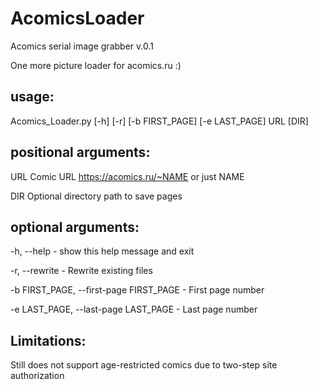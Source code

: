 # AcomicsLoader

Acomics serial image grabber v.0.1

One more picture loader for acomics.ru :)

## usage: 

Acomics_Loader.py [-h] [-r] [-b FIRST_PAGE] [-e LAST_PAGE] URL [DIR]


## positional arguments:
  URL                   Comic URL https://acomics.ru/~NAME or just NAME

  DIR                   Optional directory path to save pages

## optional arguments:
  -h, --help            - show this help message and exit

  -r, --rewrite         - Rewrite existing files

  -b FIRST_PAGE, --first-page FIRST_PAGE - First page number

  -e LAST_PAGE,  --last-page LAST_PAGE   - Last page number

## Limitations: 
Still does not support age-restricted comics due to two-step site authorization
